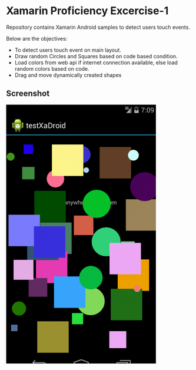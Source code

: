 # Xamarin Proficiency Excercise-1
Repository contains Xamarin Android samples to detect users touch events.
<p>
Below are the objectives:
</p>
<ul>
<li>
  To detect users touch event on main layout.
</li>
<li>
  Draw random Circles and Squares based on code based condition.
</li>
<li>
  Load colors from web api if internet connection available, else load random colors based on code.
</li>
<li>
  Drag and move dynamically created shapes
</li>
</ul>
<h2>Screenshot</h2>
<img src="https://github.com/sibirajnet/XaTouchMe/blob/master/XaTouchMe/testXaDroid/Screenshots/Capture_android.PNG"/>

